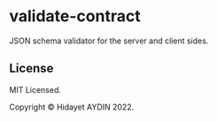 <!-- <h1 align="center">A REST API Based Blog</h1> -->

# validate-contract

JSON schema validator for the server and client sides.

## License

MIT Licensed.

Copyright © Hidayet AYDIN 2022.
